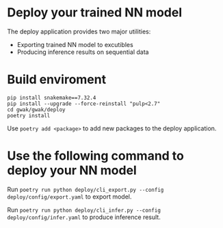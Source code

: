 # Deploy your trained NN model #
The deploy application provides two major utilities:
- Exporting trained NN model to excutibles
- Producing inference results on sequential data

# Build enviroment #

```
pip install snakemake==7.32.4
pip install --upgrade --force-reinstall "pulp<2.7"
cd gwak/gwak/deploy
poetry install
```
Use ```poetry add <package>``` to add new packages to the deploy application. 

# Use the following command to deploy your NN model #

Run ```poetry run python deploy/cli_export.py --config deploy/config/export.yaml``` to export model. 

Run ```poetry run python deploy/cli_infer.py --config deploy/config/infer.yaml``` to produce inference result. 
